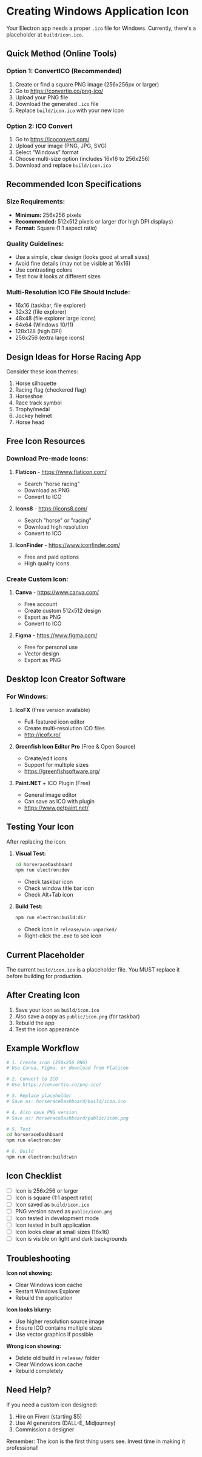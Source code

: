 # Creating Windows Application Icon

Your Electron app needs a proper `.ico` file for Windows. Currently, there's a placeholder at `build/icon.ico`.

## Quick Method (Online Tools)

### Option 1: ConvertICO (Recommended)
1. Create or find a square PNG image (256x256px or larger)
2. Go to https://convertio.co/png-ico/
3. Upload your PNG file
4. Download the generated `.ico` file
5. Replace `build/icon.ico` with your new icon

### Option 2: ICO Convert
1. Go to https://icoconvert.com/
2. Upload your image (PNG, JPG, SVG)
3. Select "Windows" format
4. Choose multi-size option (includes 16x16 to 256x256)
5. Download and replace `build/icon.ico`

## Recommended Icon Specifications

### Size Requirements:
- **Minimum:** 256x256 pixels
- **Recommended:** 512x512 pixels or larger (for high DPI displays)
- **Format:** Square (1:1 aspect ratio)

### Quality Guidelines:
- Use a simple, clear design (looks good at small sizes)
- Avoid fine details (may not be visible at 16x16)
- Use contrasting colors
- Test how it looks at different sizes

### Multi-Resolution ICO File Should Include:
- 16x16 (taskbar, file explorer)
- 32x32 (file explorer)
- 48x48 (file explorer large icons)
- 64x64 (Windows 10/11)
- 128x128 (high DPI)
- 256x256 (extra large icons)

## Design Ideas for Horse Racing App

Consider these icon themes:
1. Horse silhouette
2. Racing flag (checkered flag)
3. Horseshoe
4. Race track symbol
5. Trophy/medal
6. Jockey helmet
7. Horse head

## Free Icon Resources

### Download Pre-made Icons:
1. **Flaticon** - https://www.flaticon.com/
   - Search "horse racing"
   - Download as PNG
   - Convert to ICO

2. **Icons8** - https://icons8.com/
   - Search "horse" or "racing"
   - Download high resolution
   - Convert to ICO

3. **IconFinder** - https://www.iconfinder.com/
   - Free and paid options
   - High quality icons

### Create Custom Icon:
1. **Canva** - https://www.canva.com/
   - Free account
   - Create custom 512x512 design
   - Export as PNG
   - Convert to ICO

2. **Figma** - https://www.figma.com/
   - Free for personal use
   - Vector design
   - Export as PNG

## Desktop Icon Creator Software

### For Windows:

1. **IcoFX** (Free version available)
   - Full-featured icon editor
   - Create multi-resolution ICO files
   - http://icofx.ro/

2. **Greenfish Icon Editor Pro** (Free & Open Source)
   - Create/edit icons
   - Support for multiple sizes
   - https://greenfishsoftware.org/

3. **Paint.NET** + ICO Plugin (Free)
   - General image editor
   - Can save as ICO with plugin
   - https://www.getpaint.net/

## Testing Your Icon

After replacing the icon:

1. **Visual Test:**
   ```bash
   cd horseraceDashboard
   npm run electron:dev
   ```
   - Check taskbar icon
   - Check window title bar icon
   - Check Alt+Tab icon

2. **Build Test:**
   ```bash
   npm run electron:build:dir
   ```
   - Check icon in `release/win-unpacked/`
   - Right-click the .exe to see icon

## Current Placeholder

The current `build/icon.ico` is a placeholder file. You MUST replace it before building for production.

## After Creating Icon

1. Save your icon as `build/icon.ico`
2. Also save a copy as `public/icon.png` (for taskbar)
3. Rebuild the app
4. Test the icon appearance

## Example Workflow

```bash
# 1. Create icon (256x256 PNG)
# Use Canva, Figma, or download from Flaticon

# 2. Convert to ICO
# Use https://convertio.co/png-ico/

# 3. Replace placeholder
# Save as: horseraceDashboard/build/icon.ico

# 4. Also save PNG version
# Save as: horseraceDashboard/public/icon.png

# 5. Test
cd horseraceDashboard
npm run electron:dev

# 6. Build
npm run electron:build:win
```

## Icon Checklist

- [ ] Icon is 256x256 or larger
- [ ] Icon is square (1:1 aspect ratio)
- [ ] Icon saved as `build/icon.ico`
- [ ] PNG version saved as `public/icon.png`
- [ ] Icon tested in development mode
- [ ] Icon tested in built application
- [ ] Icon looks clear at small sizes (16x16)
- [ ] Icon is visible on light and dark backgrounds

## Troubleshooting

**Icon not showing:**
- Clear Windows icon cache
- Restart Windows Explorer
- Rebuild the application

**Icon looks blurry:**
- Use higher resolution source image
- Ensure ICO contains multiple sizes
- Use vector graphics if possible

**Wrong icon showing:**
- Delete old build in `release/` folder
- Clear Windows icon cache
- Rebuild completely

## Need Help?

If you need a custom icon designed:
1. Hire on Fiverr (starting $5)
2. Use AI generators (DALL-E, Midjourney)
3. Commission a designer

Remember: The icon is the first thing users see. Invest time in making it professional!
